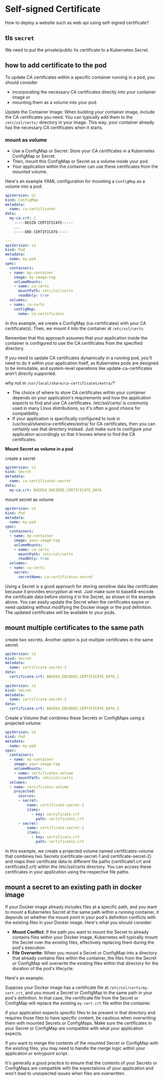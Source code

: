 # Self-signed Certificate
How to deploy a website such as web api using self-signed certificate?

## tls `secret`
We need to put the private/public tls certificate to a Kubernetes Secret.

## how to add certificate to the pod
To update CA certificates within a specific container running in a pod, you should consider 
- incorporating the necessary CA certificates directly into your container image or
- mounting them as a volume into your pod.

Update the Container Image: When building your container image, include the CA certificates you need. You can typically add them to the `/etc/ssl/certs/` directory in your image. This way, your container already has the necessary CA certificates when it starts.

### mount as volume
- Use a ConfigMap or Secret: Store your CA certificates in a Kubernetes ConfigMap or Secret.
- Then, mount this ConfigMap or Secret as a volume inside your pod.
- Your application within the container can use these certificates from the mounted volume.

Here's an example YAML configuration for mounting a `ConfigMap` as a volume into a pod:
```yaml
apiVersion: v1
kind: ConfigMap
metadata:
  name: ca-certificates
data:
  my-ca.crt: |
    -----BEGIN CERTIFICATE-----
    ...
    -----END CERTIFICATE-----

---
apiVersion: v1
kind: Pod
metadata:
  name: my-pod
spec:
  containers:
  - name: my-container
    image: my-image:tag
    volumeMounts:
    - name: ca-certs
      mountPath: /etc/ssl/certs
      readOnly: true
  volumes:
  - name: ca-certs
    configMap:
      name: ca-certificates
```
In this example, we create a ConfigMap (ca-certificates) with your CA certificate(s). Then, we mount it into the container at `/etc/ssl/certs`.

Remember that this approach assumes that your application inside the container is configured to use the CA certificates from the specified directory.

If you need to update CA certificates dynamically in a running pod, you'll need to do it within your application itself, as Kubernetes pods are designed to be immutable, and system-level operations like update-ca-certificates aren't directly supported.

why not in `/usr/local/share/ca-certificates/extra/`?
- The choice of where to store CA certificates within your container depends on your application's requirements and how the application expects to find and use CA certificates. /etc/ssl/certs/ is commonly used in many Linux distributions, so it's often a good choice for compatibility.
- If your application is specifically configured to look in /usr/local/share/ca-certificates/extra/ for CA certificates, then you can certainly use that directory instead. Just make sure to configure your application accordingly so that it knows where to find the CA certificates.

**Mount Secret as volume in a pod**

create a secret
```yaml
apiVersion: v1
kind: Secret
metadata:
  name: ca-certificates-secret
data:
  my-ca.crt: BASE64_ENCODED_CERTIFICATE_DATA
```

mount secret as volume
```yaml
apiVersion: v1
kind: Pod
metadata:
  name: my-pod
spec:
  containers:
  - name: my-container
    image: your-image:tag
    volumeMounts:
    - name: ca-certs
      mountPath: /etc/ssl/certs
      readOnly: true
  volumes:
  - name: ca-certs
    secret:
      secretName: ca-certificates-secret
```
Using a Secret is a good approach for storing sensitive data like certificates because it provides encryption at rest. Just make sure to base64-encode the certificate data before storing it in the Secret, as shown in the example above. You can easily update the Secret when the certificates expire or need updating without modifying the Docker image or the pod definition. The updated certificates will be available to your pods.

## mount multiple certificates to the same path
create two secrets. Another option is put multiple certificates in the same secret.
```yaml
apiVersion: v1
kind: Secret
metadata:
  name: certificate-secret-1
data:
  certificate.crt: BASE64_ENCODED_CERTIFICATE_DATA_1
---
apiVersion: v1
kind: Secret
metadata:
  name: certificate-secret-2
data:
  certificate.crt: BASE64_ENCODED_CERTIFICATE_DATA_2
```

Create a Volume that combines these Secrets or ConfigMaps using a projected volume:
```yaml
apiVersion: v1
kind: Pod
metadata:
  name: my-pod
spec:
  containers:
  - name: my-container
    image: your-image:tag
    volumeMounts:
    - name: certificates-volume
      mountPath: /etc/ssl/certs
  volumes:
  - name: certificates-volume
    projected:
      sources:
      - secret:
          name: certificate-secret-1
          items:
            - key: certificate.crt
              path: certificate1.crt
      - secret:
          name: certificate-secret-2
          items:
            - key: certificate.crt
              path: certificate2.crt
```
In this example, we create a projected volume named certificates-volume that combines two Secrets (certificate-secret-1 and certificate-secret-2) and maps their certificate data to different file paths (certificate1.crt and certificate2.crt) within the /etc/ssl/certs directory. You can access these certificates in your application using the respective file paths.

## mount a secret to an existing path in docker image
If your Docker image already includes files at a specific path, and you want to mount a Kubernetes Secret at the same path within a running container, it depends on whether the mount point in your pod's definition conflicts with the existing files in your Docker image. Here's what you should consider:
- **Mount Conflict**: If the path you want to mount the Secret to already contains files within your Docker image, Kubernetes will typically mount the Secret over the existing files, effectively replacing them during the pod's execution.
-  **File Overwrite**: When you mount a Secret or ConfigMap into a directory that already contains files within the container, the files from the Secret or ConfigMap will overwrite the existing files within that directory for the duration of the pod's lifecycle.

Here's an example:

Suppose your Docker image has a certificate file at `/etc/ssl/certs/my-cert.crt`, and you mount a Secret or ConfigMap to the same path in your pod's definition. In that case, the certificate file from the Secret or ConfigMap will replace the existing `my-cert.crt` file within the container.

If your application expects specific files to be present in that directory and requires those files to have specific content, be cautious when overwriting them with mounted Secrets or ConfigMaps. Make sure the certificates in your Secret or ConfigMap are compatible with what your application expects.

If you want to merge the contents of the mounted Secret or ConfigMap with the existing files, you may need to handle the merge logic within your application or entrypoint script.

It's generally a good practice to ensure that the contents of your Secrets or ConfigMaps are compatible with the expectations of your application and won't lead to unexpected issues when files are overwritten.

